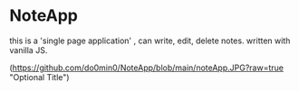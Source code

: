 # NoteApp
this is a 'single page application' , can write, edit, delete notes. written with vanilla JS.

(https://github.com/do0min0/NoteApp/blob/main/noteApp.JPG?raw=true "Optional Title")
